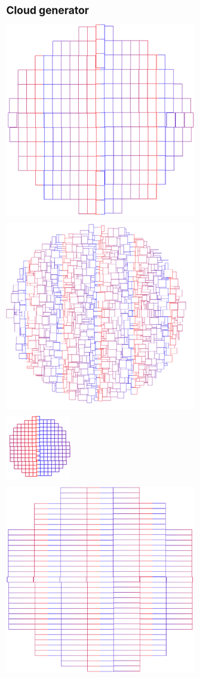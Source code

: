 # Cloud generator

![first](./Examples/picture.png)

![second](./Examples/picture2.png)

![third](./Examples/picture3.png)

![fourth](./Examples/picture4.png)
